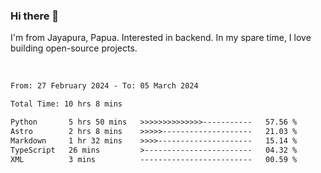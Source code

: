 ### Hi there 👋

I'm from Jayapura, Papua. Interested in backend. In my spare time, I love building open-source projects.

<br>

 
 <!--START_SECTION:waka-->

```txt
From: 27 February 2024 - To: 05 March 2024

Total Time: 10 hrs 8 mins

Python       5 hrs 50 mins   >>>>>>>>>>>>>>-----------   57.56 %
Astro        2 hrs 8 mins    >>>>>--------------------   21.03 %
Markdown     1 hr 32 mins    >>>>---------------------   15.14 %
TypeScript   26 mins         >------------------------   04.32 %
XML          3 mins          -------------------------   00.59 %
```

<!--END_SECTION:waka-->
